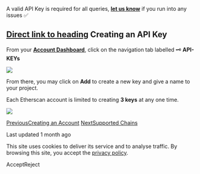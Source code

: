A valid API Key is required for all queries, [**let us know**](https://docs.etherscan.io/support/getting-help) if you run into any issues ✅

## [Direct link to heading](https://docs.etherscan.io/etherscan-v2/getting-started/getting-an-api-key\#creating-an-api-key)    Creating an API Key

From your [**Account Dashboard**](https://etherscan.io/myaccount), click on the navigation tab labelled 🗝️ **API-KEYs**

![](https://docs.etherscan.io/~gitbook/image?url=https%3A%2F%2F2695072255-files.gitbook.io%2F%7E%2Ffiles%2Fv0%2Fb%2Fgitbook-x-prod.appspot.com%2Fo%2Fspaces%252Fsg8e76TOnPYfHTGZoQl0%252Fuploads%252FG5KPG05qPpE1UvLsNzmn%252Fimage.png%3Falt%3Dmedia%26token%3Dc777e809-ed53-4391-b57e-7255750bc90f&width=768&dpr=4&quality=100&sign=893d466d&sv=2)

From there, you may click on **Add** to create a new key and give a name to your project.

Each Etherscan account is limited to creating **3 keys** at any one time.

![](https://docs.etherscan.io/~gitbook/image?url=https%3A%2F%2F2695072255-files.gitbook.io%2F%7E%2Ffiles%2Fv0%2Fb%2Fgitbook-x-prod.appspot.com%2Fo%2Fspaces%252Fsg8e76TOnPYfHTGZoQl0%252Fuploads%252Fhp7lBwaKj0qIbkkvSFGk%252Fimage.png%3Falt%3Dmedia%26token%3Df381815f-c15a-4c37-99e6-e0db8a42a263&width=768&dpr=4&quality=100&sign=9dd3d563&sv=2)

[PreviousCreating an Account](https://docs.etherscan.io/etherscan-v2/getting-started/creating-an-account) [NextSupported Chains](https://docs.etherscan.io/etherscan-v2/getting-started/supported-chains)

Last updated 1 month ago

This site uses cookies to deliver its service and to analyse traffic. By browsing this site, you accept the [privacy policy](https://policies.gitbook.com/privacy/cookies).

AcceptReject